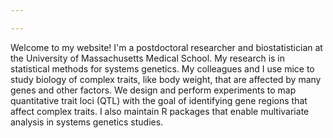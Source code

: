 ```yaml
---

---
```


Welcome to my website!  I'm a postdoctoral researcher and biostatistician at the University of 
Massachusetts Medical School. My research is in statistical methods for systems genetics. My 
colleagues and I use mice to study biology of complex traits, like body weight, that are 
affected by many genes and other factors. We design and perform experiments to map quantitative 
trait loci (QTL) with the goal of identifying gene regions that affect
complex traits. I also maintain R packages that enable multivariate analysis in systems 
genetics studies.

